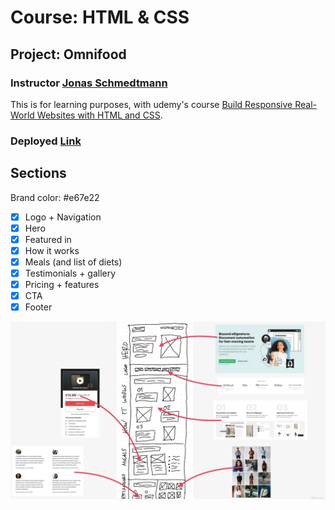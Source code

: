 # Course: HTML & CSS

## Project: Omnifood

### Instructor [Jonas Schmedtmann](https://jonas.io/)

This is for learning purposes, with udemy's course [Build Responsive Real-World Websites with HTML and CSS](https://www.udemy.com/course/design-and-develop-a-killer-website-with-html5-and-css3/).

### Deployed [Link](https://omnifood-ren.netlify.app/)

## Sections

Brand color: #e67e22

- [x] Logo + Navigation
- [x] Hero
- [x] Featured in
- [x] How it works
- [x] Meals (and list of diets)
- [x] Testimonials + gallery
- [x] Pricing + features
- [x] CTA
- [x] Footer

![Draft of Web Layout](./omnifood-assets/plan.webp)
